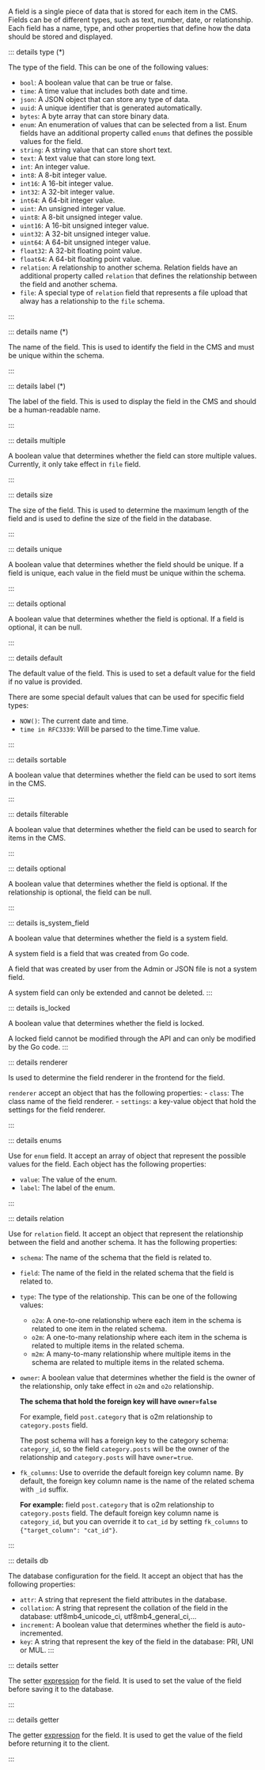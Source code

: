 A field is a single piece of data that is stored for each item in the CMS. Fields can be of different types, such as text, number, date, or relationship. Each field has a name, type, and other properties that define how the data should be stored and displayed.

::: details type (\*)

The type of the field. This can be one of the following values:

- `bool`: A boolean value that can be true or false.
- `time`: A time value that includes both date and time.
- `json`: A JSON object that can store any type of data.
- `uuid`: A unique identifier that is generated automatically.
- `bytes`: A byte array that can store binary data.
- `enum`: An enumeration of values that can be selected from a list. Enum fields have an additional property called `enums` that defines the possible values for the field.
- `string`: A string value that can store short text.
- `text`: A text value that can store long text.
- `int`: An integer value.
- `int8`: A 8-bit integer value.
- `int16`: A 16-bit integer value.
- `int32`: A 32-bit integer value.
- `int64`: A 64-bit integer value.
- `uint`: An unsigned integer value.
- `uint8`: A 8-bit unsigned integer value.
- `uint16`: A 16-bit unsigned integer value.
- `uint32`: A 32-bit unsigned integer value.
- `uint64`: A 64-bit unsigned integer value.
- `float32`: A 32-bit floating point value.
- `float64`: A 64-bit floating point value.
- `relation`: A relationship to another schema. Relation fields have an additional property called `relation` that defines the relationship between the field and another schema.
- `file`: A special type of `relation` field that represents a file upload that alway has a relationship to the `file` schema.

:::

::: details name (\*)

The name of the field. This is used to identify the field in the CMS and must be unique within the schema.

:::

::: details label (\*)

The label of the field. This is used to display the field in the CMS and should be a human-readable name.

:::

::: details multiple

A boolean value that determines whether the field can store multiple values. Currently, it only take effect in `file` field.

:::

::: details size

The size of the field. This is used to determine the maximum length of the field and is used to define the size of the field in the database.

:::

::: details unique

A boolean value that determines whether the field should be unique. If a field is unique, each value in the field must be unique within the schema.

:::

::: details optional

A boolean value that determines whether the field is optional. If a field is optional, it can be null.

:::

::: details default

The default value of the field. This is used to set a default value for the field if no value is provided.

There are some special default values that can be used for specific field types:

- `NOW()`: The current date and time.
- `time in RFC3339`: Will be parsed to the time.Time value.

:::

::: details sortable

A boolean value that determines whether the field can be used to sort items in the CMS.

:::

::: details filterable

A boolean value that determines whether the field can be used to search for items in the CMS.

:::

::: details optional

A boolean value that determines whether the field is optional. If the relationship is optional, the field can be null.

:::

::: details is_system_field

A boolean value that determines whether the field is a system field.

A system field is a field that was created from Go code.

A field that was created by user from the Admin or JSON file is not a system field.

A system field can only be extended and cannot be deleted.
:::

::: details is_locked

A boolean value that determines whether the field is locked.

A locked field cannot be modified through the API and can only be modified by the Go code.
:::

::: details renderer

Is used to determine the field renderer in the frontend for the field.

`renderer` accept an object that has the following properties: - `class`: The class name of the field renderer. - `settings`: a key-value object that hold the settings for the field renderer.

:::

::: details enums

Use for `enum` field. It accept an array of object that represent the possible values for the field. Each object has the following properties:

- `value`: The value of the enum.
- `label`: The label of the enum.

:::

::: details relation

Use for `relation` field. It accept an object that represent the relationship between the field and another schema. It has the following properties:

- `schema`: The name of the schema that the field is related to.
- `field`: The name of the field in the related schema that the field is related to.
- `type`: The type of the relationship. This can be one of the following values:
  - `o2o`: A one-to-one relationship where each item in the schema is related to one item in the related schema.
  - `o2m`: A one-to-many relationship where each item in the schema is related to multiple items in the related schema.
  - `m2m`: A many-to-many relationship where multiple items in the schema are related to multiple items in the related schema.
- `owner`: A boolean value that determines whether the field is the owner of the relationship, only take effect in `o2m` and `o2o` relationship.

  **The schema that hold the foreign key will have `owner=false`**

  For example, field `post.category` that is o2m relationship to `category.posts` field.

  The post schema will has a foreign key to the category schema: `category_id`, so the field `category.posts` will be the owner of the relationship and `category.posts` will have `owner=true`.

- `fk_columns`: Use to override the default foreign key column name. By default, the foreign key column name is the name of the related schema with `_id` suffix.

  **For example:** field `post.category` that is o2m relationship to `category.posts` field. The default foreign key column name is `category_id`, but you can override it to `cat_id` by setting `fk_columns` to `{"target_column": "cat_id"}`.

:::

::: details db

The database configuration for the field. It accept an object that has the following properties:

- `attr`: A string that represent the field attributes in the database.
- `collation`: A string that represent the collation of the field in the database: utf8mb4_unicode_ci, utf8mb4_general_ci,...
- `increment`: A boolean value that determines whether the field is auto-incremented.
- `key`: A string that represent the key of the field in the database: PRI, UNI or MUL.
:::

::: details setter

The setter [expression](https://github.com/expr-lang/expr) for the field. It is used to set the value of the field before saving it to the database.

:::

::: details getter

The getter [expression](https://github.com/expr-lang/expr) for the field. It is used to get the value of the field before returning it to the client.

:::
